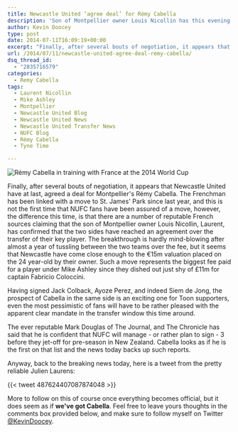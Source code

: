 ```yaml
---
title: Newcastle United ‘agree deal’ for Rémy Cabella
description: 'Son of Montpellier owner Louis Nicollin has this evening confirmed that Newcastle United have agreed a fee for their prized-asset Rémy Cabella.'
author: Kevin Doocey
type: post
date: 2014-07-11T16:09:19+00:00
excerpt: "Finally, after several bouts of negotiation, it appears that Newcastle United have at last, agreed a deal for Montpellier's Rémy Cabella. The Frenchman has been linked with a move.."
url: /2014/07/11/newcastle-united-agree-deal-remy-cabella/
dsq_thread_id:
  - "2835716579"
categories:
  - Remy Cabella
tags:
  - Laurent Nicollin
  - Mike Ashley
  - Montpellier
  - Newcastle United Blog
  - Newcastle United News
  - Newcastle United Transfer News
  - NUFC Blog
  - Rémy Cabella
  - Tyne Time

---
```

![Rémy Cabella in training with France at the 2014 World Cup](http://www.tynetime.com/wp-content/uploads/2014/07/Remy-Cabella-France-World-Cup.jpg "Cabella - Reports from France indicate the sides have reached an agreement over fee")

Finally, after several bouts of negotiation, it appears that Newcastle United have at last, agreed a deal for Montpellier's Rémy Cabella. The Frenchman has been linked with a move to St. James' Park since last year, and this is not the first time that NUFC fans have been assured of a move, however, the difference this time, is that there are a number of reputable French sources claiming that the son of Montpellier owner Louis Nicollin, Laurent, has confirmed that the two sides have reached an agreement over the transfer of their key player. The breakthrough is hardly mind-blowing after almost a year of tussling between the two teams over the fee, but it seems that Newcastle have come close enough to the €15m valuation placed on the 24 year-old by their owner. Such a move represents the biggest fee paid for a player under Mike Ashley since they dished out just shy of £11m for captain Fabricio Coloccini.

Having signed Jack Colback, Ayoze Perez, and indeed Siem de Jong, the prospect of Cabella in the same side is an exciting one for Toon supporters, even the most pessimistic of fans will have to be rather pleased with the apparent clear mandate in the transfer window this time around.

The ever reputable Mark Douglas of The Journal, and The Chronicle has said that he is confident that NUFC will manage - or rather plan to sign - 3 before they jet-off for pre-season in New Zealand. Cabella looks as if he is the first on that list and the news today backs up such reports.

Anyway, back to the breaking news today, here is a tweet from the pretty reliable Julien Laurens:

{{< tweet 487624407087874048 >}}

More to follow on this of course once everything becomes official, but it does seem as if **we've got Cabella**. Feel free to leave yours thoughts in the comments box provided below, and make sure to follow myself on Twitter [@KevinDoocey](https://twitter.com/kevindoocey "doocey twitter").
